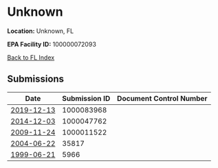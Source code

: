 # Unknown

**Location:** Unknown, FL

**EPA Facility ID:** 100000072093

[Back to FL Index](../../index.md)

## Submissions

| Date | Submission ID | Document Control Number |
|------|--------------|-------------------------|
| [2019-12-13](submissions/1000083968.md) | 1000083968 |  |
| [2014-12-03](submissions/1000047762.md) | 1000047762 |  |
| [2009-11-24](submissions/1000011522.md) | 1000011522 |  |
| [2004-06-22](submissions/35817.md) | 35817 |  |
| [1999-06-21](submissions/5966.md) | 5966 |  |

